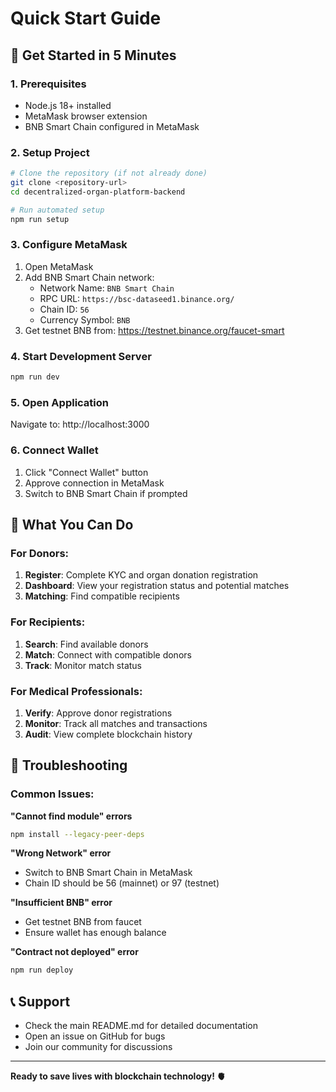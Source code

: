 # Quick Start Guide

## 🚀 Get Started in 5 Minutes

### 1. Prerequisites
- Node.js 18+ installed
- MetaMask browser extension
- BNB Smart Chain configured in MetaMask

### 2. Setup Project
```bash
# Clone the repository (if not already done)
git clone <repository-url>
cd decentralized-organ-platform-backend

# Run automated setup
npm run setup
```

### 3. Configure MetaMask
1. Open MetaMask
2. Add BNB Smart Chain network:
   - Network Name: `BNB Smart Chain`
   - RPC URL: `https://bsc-dataseed1.binance.org/`
   - Chain ID: `56`
   - Currency Symbol: `BNB`
3. Get testnet BNB from: https://testnet.binance.org/faucet-smart

### 4. Start Development Server
```bash
npm run dev
```

### 5. Open Application
Navigate to: http://localhost:3000

### 6. Connect Wallet
1. Click "Connect Wallet" button
2. Approve connection in MetaMask
3. Switch to BNB Smart Chain if prompted

## 🎯 What You Can Do

### For Donors:
1. **Register**: Complete KYC and organ donation registration
2. **Dashboard**: View your registration status and potential matches
3. **Matching**: Find compatible recipients

### For Recipients:
1. **Search**: Find available donors
2. **Match**: Connect with compatible donors
3. **Track**: Monitor match status

### For Medical Professionals:
1. **Verify**: Approve donor registrations
2. **Monitor**: Track all matches and transactions
3. **Audit**: View complete blockchain history

## 🔧 Troubleshooting

### Common Issues:

**"Cannot find module" errors**
```bash
npm install --legacy-peer-deps
```

**"Wrong Network" error**
- Switch to BNB Smart Chain in MetaMask
- Chain ID should be 56 (mainnet) or 97 (testnet)

**"Insufficient BNB" error**
- Get testnet BNB from faucet
- Ensure wallet has enough balance

**"Contract not deployed" error**
```bash
npm run deploy
```

## 📞 Support
- Check the main README.md for detailed documentation
- Open an issue on GitHub for bugs
- Join our community for discussions

---
**Ready to save lives with blockchain technology! 🫀** 